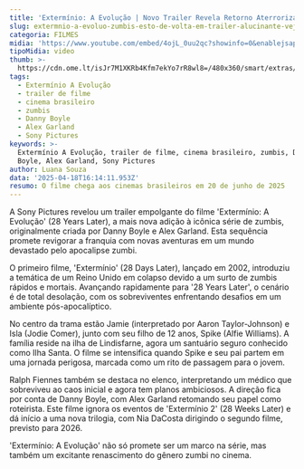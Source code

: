 ```yaml
---
title: 'Extermínio: A Evolução | Novo Trailer Revela Retorno Aterrorizante dos Zumbis'
slug: extermnio-a-evoluo-zumbis-esto-de-volta-em-trailer-alucinante-veja
categoria: FILMES
midia: 'https://www.youtube.com/embed/4ojL_0uu2qc?showinfo=0&enablejsapi=1'
tipoMidia: video
thumb: >-
  https://cdn.ome.lt/isJr7M1XKRb4Kfm7ekYo7rR8wl8=/480x360/smart/extras/conteudos/28-years-later-exterminio-evolucao-trailer.jpg
tags:
  - Extermínio A Evolução
  - trailer de filme
  - cinema brasileiro
  - zumbis
  - Danny Boyle
  - Alex Garland
  - Sony Pictures
keywords: >-
  Extermínio A Evolução, trailer de filme, cinema brasileiro, zumbis, Danny
  Boyle, Alex Garland, Sony Pictures
author: Luana Souza
data: '2025-04-18T16:14:11.953Z'
resumo: O filme chega aos cinemas brasileiros em 20 de junho de 2025
---
```


A Sony Pictures revelou um trailer empolgante do filme 'Extermínio: A Evolução' (28 Years Later), a mais nova adição à icônica série de zumbis, originalmente criada por Danny Boyle e Alex Garland. Esta sequência promete revigorar a franquia com novas aventuras em um mundo devastado pelo apocalipse zumbi.

O primeiro filme, 'Extermínio' (28 Days Later), lançado em 2002, introduziu a temática de um Reino Unido em colapso devido a um surto de zumbis rápidos e mortais. Avançando rapidamente para '28 Years Later', o cenário é de total desolação, com os sobreviventes enfrentando desafios em um ambiente pós-apocalíptico.

No centro da trama estão Jamie (interpretado por Aaron Taylor-Johnson) e Isla (Jodie Comer), junto com seu filho de 12 anos, Spike (Alfie Williams). A família reside na ilha de Lindisfarne, agora um santuário seguro conhecido como Ilha Santa. O filme se intensifica quando Spike e seu pai partem em uma jornada perigosa, marcada como um rito de passagem para o jovem.

Ralph Fiennes também se destaca no elenco, interpretando um médico que sobreviveu ao caos inicial e agora tem planos ambiciosos. A direção fica por conta de Danny Boyle, com Alex Garland retomando seu papel como roteirista. Este filme ignora os eventos de 'Extermínio 2' (28 Weeks Later) e dá início a uma nova trilogia, com Nia DaCosta dirigindo o segundo filme, previsto para 2026.

'Extermínio: A Evolução' não só promete ser um marco na série, mas também um excitante renascimento do gênero zumbi no cinema.
